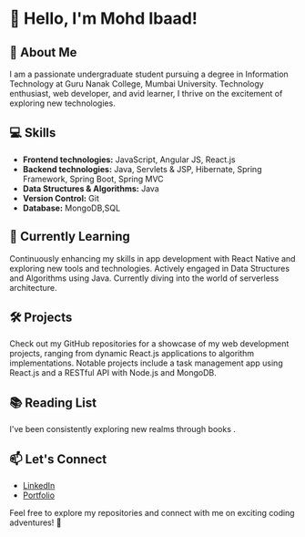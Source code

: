 # 👋 Hello, I'm Mohd Ibaad!

## 🚀 About Me
I am a passionate undergraduate student pursuing a degree in Information Technology at Guru Nanak College, Mumbai University. Technology enthusiast, web developer, and avid learner, I thrive on the excitement of exploring new technologies.

## 💻 Skills
- **Frontend technologies:** JavaScript, Angular JS, React.js
- **Backend technologies:** Java, Servlets & JSP, Hibernate, Spring Framework, Spring Boot, Spring MVC
- **Data Structures & Algorithms:** Java
- **Version Control:** Git
- **Database:** MongoDB,SQL

## 🌱 Currently Learning
Continuously enhancing my skills in app development with React Native and exploring new tools and technologies. Actively engaged in Data Structures and Algorithms using Java. Currently diving into the world of serverless architecture.

## 🛠️ Projects
Check out my GitHub repositories for a showcase of my web development projects, ranging from dynamic React.js applications to algorithm implementations. Notable projects include a task management app using React.js and a RESTful API with Node.js and MongoDB.

## 📚 Reading List
I've been consistently exploring new realms through books . 

## 📫 Let's Connect
- [LinkedIn](https://www.linkedin.com/in/mohd-ibaad-shaikh-99849a1a6/)
- [Portfolio](https://ibads17.github.io/Personal_Portfolio/)


Feel free to explore my repositories and connect with me on exciting coding adventures! 🚀
